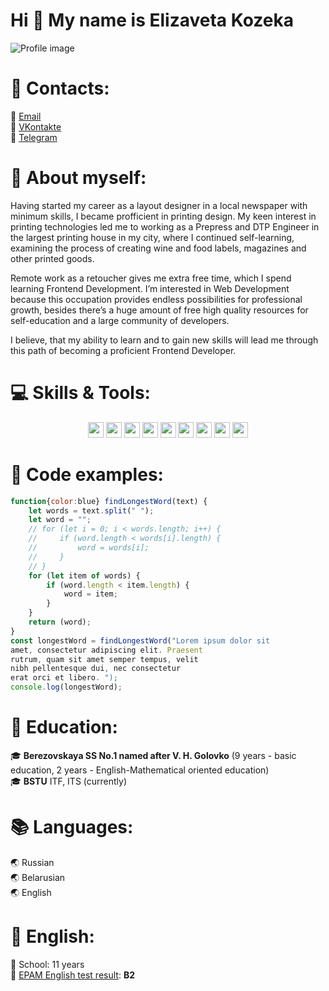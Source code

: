 # Hi 👋 My name is Elizaveta Kozeka
![Profile image](https://avatars.githubusercontent.com/u/118848006?v=4)
# 🤝 Contacts:  
📩 [Email](lizakozeka@gmail.com)  
📩 [VKontakte](https://https://vk.com/jokimi)  
📩 [Telegram](https://t.me/keikenny)  
# 👩 About myself:
Having started my career as a layout designer in a local newspaper with minimum skills, I became profficient in printing design. My keen interest in printing technologies led me to working as a Prepress and DTP Engineer in the largest printing house in my city, where I continued self-learning, examining the process of creating wine and food labels, magazines and other printed goods.

Remote work as a retoucher gives me extra free time, which I spend learning Frontend Development. I’m interested in Web Development because this occupation provides endless possibilities for professional growth, besides there’s a huge amount of free high quality resources for self-education and a large community of developers.

I believe, that my ability to learn and to gain new skills will lead me through this path of becoming a proficient Frontend Developer.
# 💻 Skills & Tools:  
<p align="center">
  <img src="https://img.shields.io/badge/c++-%2300599C.svg?style=for-the-badge&logo=c%2B%2B&logoColor=white" height="25px">
  <img src="https://img.shields.io/badge/html5-%23E34F26.svg?style=for-the-badge&logo=html5&logoColor=white" height="25px">
  <img src="https://img.shields.io/badge/javascript-%23323330.svg?style=for-the-badge&logo=javascript&logoColor=%23F7DF1E" height="25px">
  <img src="https://img.shields.io/badge/css3-%231572B6.svg?style=for-the-badge&logo=css3&logoColor=white" height="25px">
  <img src="https://img.shields.io/badge/SASS-hotpink.svg?style=for-the-badge&logo=SASS&logoColor=white" height="25px">
  <img src="https://img.shields.io/badge/git-%23F05033.svg?style=for-the-badge&logo=git&logoColor=white" height="25px">
  <img src="https://img.shields.io/badge/figma-%23F24E1E.svg?style=for-the-badge&logo=figma&logoColor=white" height="25px">
  <img src="https://img.shields.io/badge/Visual%20Studio%20Code-0078d7.svg?style=for-the-badge&logo=visual-studio-code&logoColor=white" height="25px">
  <img src="https://img.shields.io/badge/Visual%20Studio-5C2D91.svg?style=for-the-badge&logo=visual-studio&logoColor=white" height="25px">
</p>  

# 📁 Code examples:

```js
function{color:blue} findLongestWord(text) {
    let words = text.split(" ");
    let word = "";
    // for (let i = 0; i < words.length; i++) {
    //     if (word.length < words[i].length) {
    //         word = words[i];
    //     }
    // }
    for (let item of words) {
        if (word.length < item.length) {
            word = item;
        }
    }
    return (word);
}
const longestWord = findLongestWord("Lorem ipsum dolor sit 
amet, consectetur adipiscing elit. Praesent 
rutrum, quam sit amet semper tempus, velit 
nibh pellentesque dui, nec consectetur 
erat orci et libero. ");
console.log(longestWord);
```

# 💼 Education:
🎓 **Berezovskaya SS No.1 named after V. H. Golovko**
    (9 years - basic education, 2 years - English-Mathematical oriented education)  
🎓 **BSTU**
    ITF, ITS (currently)  
# 📚 Languages:
🌏 Russian  
🌏 Belarusian  
🌏 English  
# 📖 English: 
🗽 School: 11 years  
🗽 [EPAM English test result](https://examinator.epam.com/Main/PersonalAssignments): **B2**  
